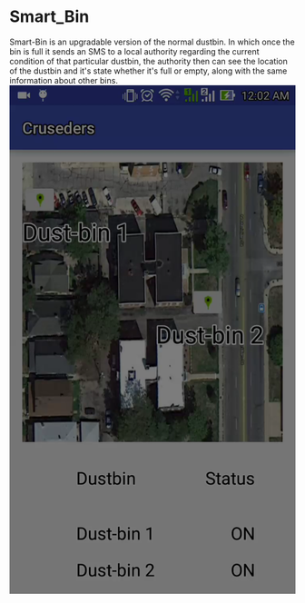 # Smart_Bin
Smart-Bin is an upgradable version of the normal dustbin. In which once the bin is full it sends an SMS to a local authority regarding the current condition of that particular dustbin, the authority then can see the location of the dustbin and it's state whether it's full or empty, along with the same information about other bins. 
![Alt text](https://github.com/rushirg/Crusaders/blob/master/image1.png?raw=true "Optional Title")
